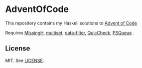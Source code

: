 # AdventOfCode

This repository contains my Haskell solutions to [Advent of Code](https://adventofcode.com/)

Requires 
[MissingH](https://hackage.haskell.org/package/MissingH),
[multiset](https://hackage.haskell.org/package/multiset-0.3.4.3),
[data-filter](https://hackage.haskell.org/package/data-filter-0.1.0.0/docs/Data-Filter.html),
[QuicCheck](https://hackage.haskell.org/package/QuickCheck),
[PSQueue](https://hackage.haskell.org/package/PSQueue)
.

## License
MIT. See [LICENSE](LICENSE).
